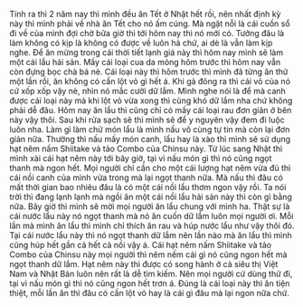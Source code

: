 Tính ra thì 2 năm nay thì mình đều ăn Tết ở Nhật hết rồi, nên nhất định kỳ này thì mình phải về nhà ăn Tết cho nó ấm cúng. Mà ngặt nỗi là cái cuốn sổ đi về của mình đợi chờ bữa giờ thì tới hôm nay thì nó mới có. Tưởng đâu là làm không có kịp là không có được về luôn hả chứ, ai dè là vẫn làm kịp nghe. Để ăn mừng trong cái thời tiết lạnh giá này thì hôm nay mình sẽ làm một cái lẩu hải sản. Mấy cái loại cua da mỏng hôm trước thì hôm nay vẫn còn đựng bọc chà bá nè. Cái loại này thì hôm trước thì mình đã từng ăn thử một lần rồi, ăn không có cần lột vỏ gì hết á. Khi gả đông ra thì cái vỏ của nó cứ xốp xốp vậy nè, nhìn nó mắc cười dữ lắm. Mình nghe nói là để mà canh được cái loại này mà khi lột vỏ vừa xong thì cũng khó dữ lắm nha chứ không phải dễ đâu. Hôm nay ăn lẩu thì cũng chỉ có mấy cái loại rau đơn giản ở bên này vậy thôi. Sau khi rửa sạch sẽ thì mình sẽ để y nguyên vậy đem đi luộc luôn nha. Làm gì làm chứ món lẩu là mình nấu vô cùng tự tin mà còn lại đơn giản nữa. Thường thì nấu mấy món canh, lẩu hay là xào thì mình sẽ sử dụng hạt nêm nấm Shiitake và tảo Combo của Chinsu này. Từ lúc sang Nhật thì mình xài cái hạt nêm này tới bây giờ, tại vì nấu món gì thì nó cũng ngọt thanh mà ngon hết. Mọi người chỉ cần cho một cái lượng hạt nêm vừa đủ thì cái nồi canh của mình vừa trong mà lại ngọt thanh nữa. Mà nấu thì đâu có mất thời gian bao nhiêu đâu là có một cái nồi lẩu thơm ngon vậy rồi. Ta nói trời thì đang lạnh lạnh mà ngồi ăn một cái nồi lẩu hải sản này thì còn gì bằng nữa. Bây giờ thì mình sẽ mời mọi người ăn lẩu chung với mình ha. Thật sự là cái nước lẩu này nó ngọt thanh mà nó ăn cuốn dữ lắm luôn mọi người ơi. Mỗi lần mà mình ăn lẩu thì mình chỉ thích ăn rau và húp nước lẩu như vậy thôi đó. Tại cái nước lẩu này thì nó ngọt thanh dữ lắm nên lần nào mà ăn lẩu thì mình cũng húp hết gần cả hết cả nồi vậy á. Cái hạt nêm nấm Shiitake và tảo Combo của Chinsu này mọi người thì nêm nếm cái gì nó cũng ngon hết mà ngọt thanh dữ lắm. Hạt nêm này thì được có song hành ở cả siêu thị Việt Nam và Nhật Bản luôn nên rất là dễ tìm kiếm. Nên mọi người cứ dùng thử đi, tại vì nấu món gì thì nó cũng ngon hết trơn á. Đúng là cái loại này thì ăn tiện thiệt, mỗi lần ăn thì đâu có cần lột vỏ hay là cái gì đâu mà lại ngon nữa chứ.